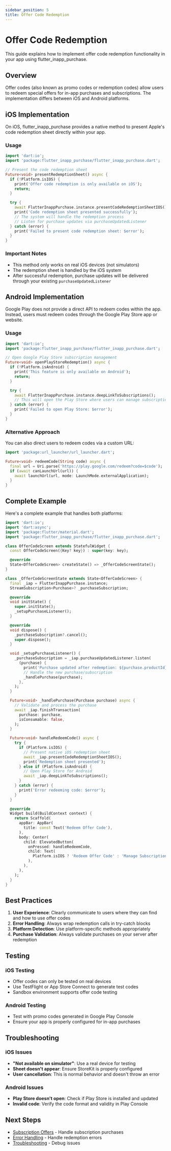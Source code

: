 ```yaml
---
sidebar_position: 5
title: Offer Code Redemption
---
```


# Offer Code Redemption

This guide explains how to implement offer code redemption functionality in your app using flutter_inapp_purchase.

## Overview

Offer codes (also known as promo codes or redemption codes) allow users to redeem special offers for in-app purchases and subscriptions. The implementation differs between iOS and Android platforms.

## iOS Implementation

On iOS, flutter_inapp_purchase provides a native method to present Apple's code redemption sheet directly within your app.

### Usage

```dart
import 'dart:io';
import 'package:flutter_inapp_purchase/flutter_inapp_purchase.dart';

// Present the code redemption sheet
Future<void> presentRedemptionSheet() async {
  if (!Platform.isIOS) {
    print('Offer code redemption is only available on iOS');
    return;
  }

  try {
    await FlutterInappPurchase.instance.presentCodeRedemptionSheetIOS();
    print('Code redemption sheet presented successfully');
    // The system will handle the redemption process
    // Listen for purchase updates via purchaseUpdatedListener
  } catch (error) {
    print('Failed to present code redemption sheet: $error');
  }
}
```

### Important Notes

- This method only works on real iOS devices (not simulators)
- The redemption sheet is handled by the iOS system
- After successful redemption, purchase updates will be delivered through your existing `purchaseUpdatedListener`

## Android Implementation

Google Play does not provide a direct API to redeem codes within the app. Instead, users must redeem codes through the Google Play Store app or website.

### Usage

```dart
import 'dart:io';
import 'package:flutter_inapp_purchase/flutter_inapp_purchase.dart';

// Open Google Play Store subscription management
Future<void> openPlayStoreRedemption() async {
  if (!Platform.isAndroid) {
    print('This feature is only available on Android');
    return;
  }

  try {
    await FlutterInappPurchase.instance.deepLinkToSubscriptions();
    // This will open the Play Store where users can manage subscriptions
  } catch (error) {
    print('Failed to open Play Store: $error');
  }
}
```

### Alternative Approach

You can also direct users to redeem codes via a custom URL:

```dart
import 'package:url_launcher/url_launcher.dart';

Future<void> redeemCode(String code) async {
  final url = Uri.parse('https://play.google.com/redeem?code=$code');
  if (await canLaunchUrl(url)) {
    await launchUrl(url, mode: LaunchMode.externalApplication);
  }
}
```

## Complete Example

Here's a complete example that handles both platforms:

```dart
import 'dart:io';
import 'dart:async';
import 'package:flutter/material.dart';
import 'package:flutter_inapp_purchase/flutter_inapp_purchase.dart';

class OfferCodeScreen extends StatefulWidget {
  const OfferCodeScreen({Key? key}) : super(key: key);

  @override
  State<OfferCodeScreen> createState() => _OfferCodeScreenState();
}

class _OfferCodeScreenState extends State<OfferCodeScreen> {
  final _iap = FlutterInappPurchase.instance;
  StreamSubscription<Purchase>? _purchaseSubscription;

  @override
  void initState() {
    super.initState();
    _setupPurchaseListener();
  }

  @override
  void dispose() {
    _purchaseSubscription?.cancel();
    super.dispose();
  }

  void _setupPurchaseListener() {
    _purchaseSubscription = _iap.purchaseUpdatedListener.listen(
      (purchase) {
        print('Purchase updated after redemption: ${purchase.productId}');
        // Handle the new purchase/subscription
        _handlePurchase(purchase);
      },
    );
  }

  Future<void> _handlePurchase(Purchase purchase) async {
    // Validate and process the purchase
    await _iap.finishTransaction(
      purchase: purchase,
      isConsumable: false,
    );
  }

  Future<void> handleRedeemCode() async {
    try {
      if (Platform.isIOS) {
        // Present native iOS redemption sheet
        await _iap.presentCodeRedemptionSheetIOS();
        print('Redemption sheet presented');
      } else if (Platform.isAndroid) {
        // Open Play Store for Android
        await _iap.deepLinkToSubscriptions();
      }
    } catch (error) {
      print('Error redeeming code: $error');
    }
  }

  @override
  Widget build(BuildContext context) {
    return Scaffold(
      appBar: AppBar(
        title: const Text('Redeem Offer Code'),
      ),
      body: Center(
        child: ElevatedButton(
          onPressed: handleRedeemCode,
          child: Text(
            Platform.isIOS ? 'Redeem Offer Code' : 'Manage Subscriptions',
          ),
        ),
      ),
    );
  }
}
```

## Best Practices

1. **User Experience**: Clearly communicate to users where they can find and how to use offer codes
2. **Error Handling**: Always wrap redemption calls in try-catch blocks
3. **Platform Detection**: Use platform-specific methods appropriately
4. **Purchase Validation**: Always validate purchases on your server after redemption

## Testing

### iOS Testing

- Offer codes can only be tested on real devices
- Use TestFlight or App Store Connect to generate test codes
- Sandbox environment supports offer code testing

### Android Testing

- Test with promo codes generated in Google Play Console
- Ensure your app is properly configured for in-app purchases

## Troubleshooting

### iOS Issues

- **"Not available on simulator"**: Use a real device for testing
- **Sheet doesn't appear**: Ensure StoreKit is properly configured
- **User cancellation**: This is normal behavior and doesn't throw an error

### Android Issues

- **Play Store doesn't open**: Check if Play Store is installed and updated
- **Invalid code**: Verify the code format and validity in Play Console

## Next Steps

- [Subscription Offers](./subscription-offers) - Handle subscription purchases
- [Error Handling](./error-handling) - Handle redemption errors
- [Troubleshooting](./troubleshooting) - Debug issues
